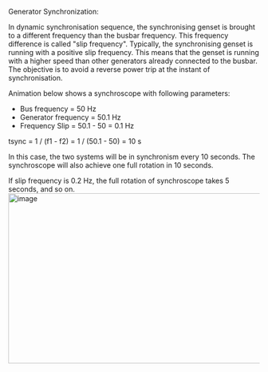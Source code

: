 Generator Synchronization:

In dynamic synchronisation sequence, the synchronising genset is brought to a different frequency than the busbar frequency. This frequency difference is called "slip frequency". Typically, the synchronising genset is running with a positive slip frequency. This means that the genset is running with a higher speed than other generators already connected to the busbar. The objective is to avoid a reverse power trip at the instant of synchronisation.

Animation below shows a synchroscope with following parameters:
- Bus frequency = 50 Hz
- Generator frequency = 50.1 Hz
- Frequency Slip = 50.1 - 50 = 0.1 Hz

tsync = 1 / (f1 - f2) = 1 / (50.1 - 50) = 10 s 

In this case, the two systems will be in synchronism every 10 seconds. The synchroscope will also achieve one full rotation in 10 seconds. 

If slip frequency is 0.2 Hz, the full rotation of synchroscope takes 5 seconds, and so on.<img width="644" height="341" alt="image" src="https://github.com/user-attachments/assets/16fc9c47-6a35-4f29-a770-9da5b27e66cf" />

